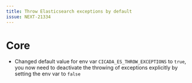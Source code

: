 ```yaml
---
title: Throw Elasticsearch exceptions by default
issue: NEXT-21334
---
```

# Core
* Changed default value for env var `CICADA_ES_THROW_EXCEPTIONS` to `true`, you now need to deactivate the throwing of exceptions explicitly by setting the env var to `false`
